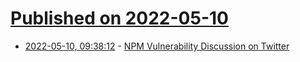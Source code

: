 # [Published on 2022-05-10](index.md)

* [2022-05-10, 09:38:12](https://news.ycombinator.com/item?id=31325154) - [NPM Vulnerability Discussion on Twitter](https://www.solipsys.co.uk/Chartter/1523831884786151424.svg)
